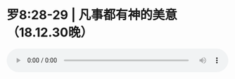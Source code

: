 # 罗8:28-29 | 凡事都有神的美意（18.12.30晚）

<audio style="width: 100%;" preload="false" controls controlslist="nodownload"><source src="http://file.simai.life/audio/mp3/old/27310.mp3" type="audio/mpeg">Your browser does not support the audio element.</audio>


